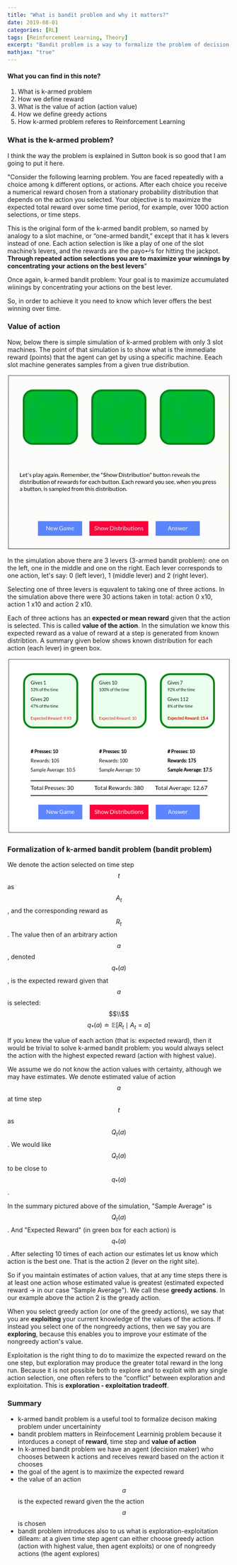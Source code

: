```yaml
---
title: "What is bandit problem and why it matters?"
date: 2019-08-01
categories: [RL]
tags: [Reinforcement Learning, Theory]
excerpt: "Bandit problem is a way to formalize the problem of decision making under uncertainity"
mathjax: "true"
---
```


#### What you can find in this note?
1. What is k-armed problem
2. How we define reward
3. What is the value of action (action value)
4. How we define greedy actions
5. How k-armed problem referes to Reinforcement Learning 

### What is the k-armed problem?
I think the way the problem is explained in Sutton book is so good that I am going to put it here. 

"Consider the following learning problem. You are faced repeatedly with a choice among k different options, or actions. After each choice you receive a numerical reward chosen from a stationary probability distribution that depends on the action you selected. Your objective is to maximize the expected total reward over some time period, for example, over 1000 action selections, or time steps.

This is the original form of the k-armed bandit problem, so named by analogy to a slot
machine, or “one-armed bandit,” except that it has k levers instead of one. Each action
selection is like a play of one of the slot machine’s levers, and the rewards are the payo↵s
for hitting the jackpot. **Through repeated action selections you are to maximize your
winnings by concentrating your actions on the best levers**"

Once again, k-armed bandit problem:
Your goal is to maximize accumulated wiinings by concentrating your actions on the best lever.

So, in order to achieve it you need to know which lever offers the best winning over time.

### Value of action

Now, below there is simple simulation of k-armed problem with only 3 slot machines. The point of that simulation is to show what is the immediate reward (points) that the agent can get by using a specific machine. Eeach slot machine generates samples from a given true distribution. 

![image](/images/k-armed-show.gif)

In the simulation above there are 3 levers (3-armed bandit problem): one on the left, one in the middle and one on the right. Each lever corresponds to one action, let's say: 0 (left lever), 1 (middle lever) and 2 (right lever).

Selecting one of three levers is equvalent to taking one of three actions. In the simulation above there were 30 actions taken in total: action 0 x10, action 1 x10 and action 2 x10.

Each of three actions has an **expected or mean reward** given that the action is selected. This is called **value of the action**. In the simulation we know this expected reward as a value of reward at a step is generated from known distribtion. A summary given below shows known distribution for each action (each lever) in green box.

![image](/images/k-armed-show-summary.png)

### Formalization of k-armed bandit problem (bandit problem)

We denote the action selected on time step $$t$$ as $$A_t$$, and the corresponding reward as $$R_t$$. The value then of an arbitrary action $$a$$, denoted $$q_*(a)$$, is the expected reward given that $$a$$ is selected:
$$\\$$
$$ q_*(a) \doteq \mathbb{E}[R_t \mid A_t = a ] $$

If you knew the value of each action (that is: expected reward), then it would be trivial to solve k-armed bandit problem: you would always select the action with the highest expected reward (action with highest value).

We assume we do not know the action values with certainty, although we may have estimates. We denote estimated value of action $$a$$ at time step $$t$$ as $$Q_t(a)$$. We would like $$Q_t(a)$$ to be close to $$q_*(a)$$.

In the summary pictured above of the simulation, "Sample Average" is $$Q_t(a)$$. And "Expected Reward" (in green box for each action) is $$q_*(a)$$. After selecting 10 times of each action our estimates let us know which action is the best one. That is the action 2 (lever on the right site).

So if you maintain estimates of action values, that at any time steps there is at least one action whose estimated value is greatest (estimated expected reward -> in our case "Sample Average"). We call these **greedy actions**. In our example above the action 2 is the gready action.

When you select greedy action (or one of the greedy actions), we say that you are **exploiting** your current knowledge of the values of the actions. If instead you select one of the nongreedy actions, then we say you are **exploring**, because this enables you to improve your estimate of the nongreedy action's value. 

Exploitation is the right thing to do to maximize the expected reward on the one step, but exploration may produce the greater total reward in the long run. Because it is not possible both to explore and to exploit with any single action selection, one often refers to the “conflict” between exploration and exploitation. This is **exploration - exploitation tradeoff**.

### Summary

 * k-armed bandit problem is a useful tool to formalize decison making problem under uncertaininty
 * bandit problem matters in Reinfocement Learninig problem because it intorduces a conept of **reward**, time step and **value of action** 
 * In k-armed bandit problem we have an agent (decision maker) who chooses between k actions and receives reward based on the action it chooses 
 * the goal of the agent is to maximize the expected reward 
 * the value of an action $$a$$ is the expected reward given the the action $$a$$ is chosen
 * bandit problem introduces also to us what is exploration-exploitation dilleam: at a given time step agent can either choose greedy action (action with highest value, then agent exploits) or one of nongreedy actions (the agent explores)

